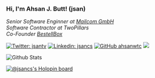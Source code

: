 ### Hi, I'm Ahsan J. Butt! (jsan)
<!--<img align='right' src="https://media.giphy.com/media/du3J3cXyzhj75IOgvA/giphy.gif" width="230">-->
<p>
  <em>
    Senior Software Enginner at <a href="https://www.mailcom-firmenadressen.de/" target="_blank">Mailcom GmbH</a></br>
    Software Contractor at TwoPillars<br/>
    Co-Founder <a href="https://bestellbox.eu/" target="_blank">BestellBox</a>
  </em>
</p>

[![Twitter: jsantv](https://img.shields.io/twitter/follow/jsantv?style=social)](https://twitter.com/jssancs)
[![Linkedin: jsancs](https://img.shields.io/badge/-jsancs-blue?style=flat-square&logo=Linkedin&logoColor=white&link=https://www.linkedin.com/in/jsancs/)](https://www.linkedin.com/in/jsancs/)
[![GitHub ahsanwtc](https://img.shields.io/github/followers/ahsanwtc?label=follow&style=social)](https://github.com/ahsanwtc)
[![](https://img.shields.io/badge/web-https%3A%2F%2Fiamahsan.dev-yellowgreen)](https://iamahsan.dev)

![Github Stats](https://github-readme-stats.vercel.app/api?username=ahsanwtc&show_icons=true_color=fff&icon_color=79ff97&text_color=9f9f9f&bg_color=151515)

[![@jsancs's Holopin board](https://holopin.io/api/user/board?user=jsancs)](https://holopin.io/@jsancs)
